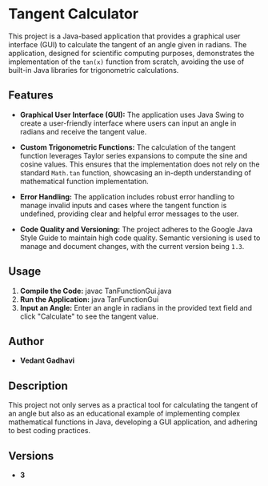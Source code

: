 # Tangent Calculator

This project is a Java-based application that provides a graphical user interface (GUI) to calculate the tangent of an angle given in radians. The application, designed for scientific computing purposes, demonstrates the implementation of the `tan(x)` function from scratch, avoiding the use of built-in Java libraries for trigonometric calculations.

## Features

- **Graphical User Interface (GUI):**
  The application uses Java Swing to create a user-friendly interface where users can input an angle in radians and receive the tangent value.

- **Custom Trigonometric Functions:**
  The calculation of the tangent function leverages Taylor series expansions to compute the sine and cosine values. This ensures that the implementation does not rely on the standard `Math.tan` function, showcasing an in-depth understanding of mathematical function implementation.

- **Error Handling:**
  The application includes robust error handling to manage invalid inputs and cases where the tangent function is undefined, providing clear and helpful error messages to the user.

- **Code Quality and Versioning:**
  The project adheres to the Google Java Style Guide to maintain high code quality. Semantic versioning is used to manage and document changes, with the current version being `1.3`.

## Usage

1. **Compile the Code:**
   javac TanFunctionGui.java
2. **Run the Application:**
   java TanFunctionGui
3. **Input an Angle:**
   Enter an angle in radians in the provided text field and click "Calculate" to see the tangent value.
   
## Author

- **Vedant Gadhavi**

## Description

This project not only serves as a practical tool for calculating the tangent of an angle but also as an educational example of implementing complex mathematical functions in Java, developing a GUI application, and adhering to best coding practices.

## Versions

- **3**

